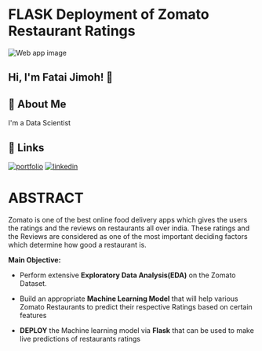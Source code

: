 # FLASK Deployment of Zomato Restaurant Ratings

![Web app image](https://github.com/jimohola/Zomato-Restaurant-Ratings--ML/assets/62597513/124eb767-092e-4a6f-ab8d-515c973eec02)


## Hi, I'm Fatai Jimoh! 👋


## 🚀 About Me
I'm a Data Scientist



## 🔗 Links
[![portfolio](https://img.shields.io/badge/my_portfolio-000?style=for-the-badge&logo=ko-fi&logoColor=white)](https://github.com/jimohola)
[![linkedin](https://img.shields.io/badge/linkedin-0A66C2?style=for-the-badge&logo=linkedin&logoColor=white)](https://www.linkedin.com/in/fatai-olarinde-jimoh-5677a4128)


# **ABSTRACT**

Zomato is one of the best online food delivery apps which gives the users the ratings and the reviews on restaurants all over india. These ratings and the Reviews are considered as one of the most important deciding factors which determine how good a restaurant is.




**Main Objective:**

- Perform extensive **Exploratory Data Analysis(EDA)** on the Zomato Dataset.

- Build an appropriate **Machine Learning Model** that will help various Zomato Restaurants to predict their respective Ratings based on certain features

- **DEPLOY** the Machine learning model via **Flask** that can be used to make live predictions of restaurants ratings


